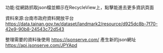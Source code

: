 功能:從網路抓取json檔並顯示在RecycleView上，點擊能進去更多資訊頁面

資料來源:台南市政府資料開放平台 https://data.tainan.gov.tw/dataset/landmark2/resource/d925dc8b-7f70-42e9-90b8-24543c72d543

整理需要的資料後使用 https://jsonserve.com/ 產生新的json網址  https://api.jsonserve.com/JPYApd



